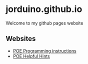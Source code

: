 
# jorduino.github.io

Welcome to my github pages website

## Websites

* [POE Programming instructions](POE-Programming.md)
* [POE Helpful Hints](POE-Helpful-Hints.md)
  